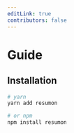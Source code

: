 ```yaml
---
editLink: true
contributors: false
---
```


# Guide

## Installation

```bash
# yarn
yarn add resumon

# or npm
npm install resumon
```
